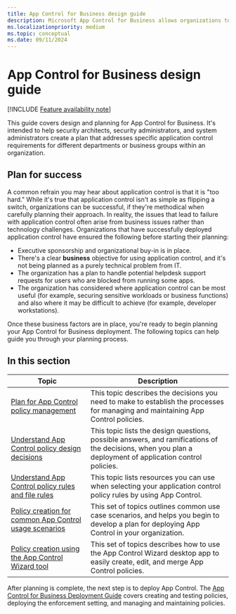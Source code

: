 ```yaml
---
title: App Control for Business design guide
description: Microsoft App Control for Business allows organizations to control what apps and drivers will run on their managed Windows devices.
ms.localizationpriority: medium
ms.topic: conceptual
ms.date: 09/11/2024
---
```


# App Control for Business design guide

[!INCLUDE [Feature availability note](../includes/feature-availability-note.md)]

This guide covers design and planning for App Control for Business. It's intended to help security architects, security administrators, and system administrators create a plan that addresses specific application control requirements for different departments or business groups within an organization.

## Plan for success

A common refrain you may hear about application control is that it is "too hard." While it's true that application control isn't as simple as flipping a switch, organizations can be successful, if they're methodical when carefully planning their approach. In reality, the issues that lead to failure with application control often arise from business issues rather than technology challenges. Organizations that have successfully deployed application control have ensured the following before starting their planning:

-   Executive sponsorship and organizational buy-in is in place.
-   There's a clear **business** objective for using application control, and it's not being planned as a purely technical problem from IT.
-   The organization has a plan to handle potential helpdesk support requests for users who are blocked from running some apps.
-   The organization has considered where application control can be most useful (for example, securing sensitive workloads or business functions) and also where it may be difficult to achieve (for example, developer workstations).

Once these business factors are in place, you're ready to begin planning your App Control for Business deployment. The following topics can help guide you through your planning process.

## In this section

| Topic | Description |
| - | - |
| [Plan for App Control policy management](plan-appcontrol-management.md) | This topic describes the decisions you need to make to establish the processes for managing and maintaining App Control policies. |
| [Understand App Control policy design decisions](understand-appcontrol-policy-design-decisions.md) | This topic lists the design questions, possible answers, and ramifications of the decisions, when you plan a deployment of application control policies. |
| [Understand App Control policy rules and file rules](select-types-of-rules-to-create.md) | This topic lists resources you can use when selecting your application control policy rules by using App Control. |
| [Policy creation for common App Control usage scenarios](common-appcontrol-use-cases.md) | This set of topics outlines common use case scenarios, and helps you begin to develop a plan for deploying App Control in your organization. |
| [Policy creation using the App Control Wizard tool](appcontrol-wizard.md) | This set of topics describes how to use the App Control Wizard desktop app to easily create, edit, and merge App Control policies. |

After planning is complete, the next step is to deploy App Control. The [App Control for Business Deployment Guide](../deployment/appcontrol-deployment-guide.md) covers creating and testing policies, deploying the enforcement setting, and managing and maintaining policies.
